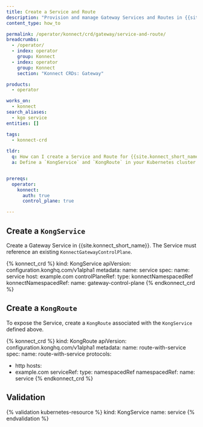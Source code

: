 ```yaml
---
title: Create a Service and Route
description: "Provision and manage Gateway Services and Routes in {{site.konnect_short_name}} using KGO custom resources."
content_type: how_to

permalink: /operator/konnect/crd/gateway/service-and-route/
breadcrumbs:
  - /operator/
  - index: operator
    group: Konnect
  - index: operator
    group: Konnect
    section: "Konnect CRDs: Gateway"

products:
  - operator

works_on:
  - konnect
search_aliases:
  - kgo service
entities: []

tags:
  - konnect-crd
 
tldr:
  q: How can I create a Service and Route for {{site.konnect_short_name}} using KGO?
  a: Define a `KongService` and `KongRoute` in your Kubernetes cluster to provision and configure Gateway entities in {{site.konnect_short_name}}.


prereqs:
  operator:
    konnect:
      auth: true
      control_plane: true

---
```


## Create a `KongService` 

Create a Gateway Service in {{site.konnect_short_name}}. The Service must reference an existing `KonnectGatewayControlPlane`.

<!-- vale off -->
{% konnect_crd %}
kind: KongService
apiVersion: configuration.konghq.com/v1alpha1
metadata:
  name: service
spec:
  name: service
  host: example.com
  controlPlaneRef:
    type: konnectNamespacedRef
    konnectNamespacedRef:
      name: gateway-control-plane
{% endkonnect_crd %}
<!-- vale on -->

## Create a `KongRoute`

To expose the Service, create a `KongRoute` associated with the `KongService` defined above.

<!-- vale off -->
{% konnect_crd %}
kind: KongRoute
apiVersion: configuration.konghq.com/v1alpha1
metadata:
  name: route-with-service
spec:
  name: route-with-service
  protocols:
  - http
  hosts:
  - example.com
  serviceRef:
    type: namespacedRef
    namespacedRef:
      name: service
{% endkonnect_crd %}
<!-- vale on -->

## Validation

<!-- vale off -->
{% validation kubernetes-resource %}
kind: KongService
name: service
{% endvalidation %}
<!-- vale on -->